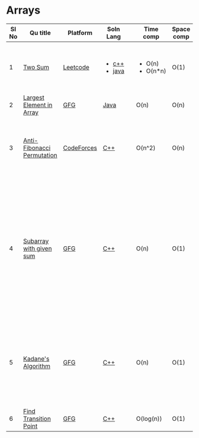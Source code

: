 # Arrays

| Sl No | Qu title | Platform                            | Soln Lang |   | Time comp | Space comp | difficulty |    | approach |
| --     | ---     |   ------                            | ---       |-- | ---       | ---        | ----       | -- | ---------|
| 1    | [Two Sum](https://leetcode.com/problems/two-sum)       | [Leetcode](https://github.com/Rikhldr0267/Code-Insight/blob/main/Leetcode/leetcodeQuestions.md) | <ul><li>[c++](https://github.com/Rikhldr0267/Code-Insight/blob/main/Leetcode/Arrays/C%2B%2B/two%20sum.cpp)</li><li>[java](https://github.com/Rikhldr0267/Code-Insight/blob/main/Leetcode/Arrays/java/two%20sum.java)</li> </ul>       |   | <ul><li>O(n)</li><li>O(n*n)</li> </ul>      | O(1)        | Easy       |    | <ul><li><ol><li>Hashing</li><li>map</li> </ol></li><li><ol><li>Brute Force</li> </ol></li> </ul>  |
| 2    | [Largest Element in Array](https://practice.geeksforgeeks.org/problems/largest-element-in-array4009/1/?category[]=Arrays&category[]=Arrays&difficulty[]=-1&difficulty[]=0&page=1&query=category[]Arraysdifficulty[]-1difficulty[]0page1category[]Arrays#)     | [GFG ](/GFG/GFGQuestions.md) | [Java](https://github.com/Rikhldr0267/Code-Insight/blob/main/GFG/Array/Java/Largest%20Element%20in%20Array.java)       |   | O(n)       | O(n)        | Basic       |    | |
| 3    |[Anti-Fibonacci Permutation](https://codeforces.com/contest/1644/problem/B)| [CodeForces](/CodeForces/codeforcesQuestions.md)|[C++](https://github.com/C-a-thing/Code-Insight/blob/main/CodeForces/Arrays/C%2B%2B/Anti-Fibonacci%20Permutation.cpp)||O(n^2)|O(n)|Medium||<li>Sort the array in **descending order**</li><li>keep swapping the two consecutive elements of array from the last index and print the array</li><li>Decrement the value of index in each iteration</li> |
| 4    | [Subarray with given sum](https://practice.geeksforgeeks.org/problems/subarray-with-given-sum-1587115621/1/?page=1&status[]=solved&category[]=Arrays&sortBy=submissions)     | [GFG ](/GFG/GFGQuestions.md) | [C++](https://github.com/C-a-thing/Code-Insight/blob/main/GFG/Array/C%2B%2B/Subarray%20with%20given%20sum.cpp)       |   | O(n)       | O(1)        | Easy       |    |<ol><li>keep adding numbers untill we get the number or any bigger number</li> <li>if any greater number found , keep substructing lowest indexes one by one untill sum<=desired num</li><li>If sum<desired num then add elements in subarray by again traversing the given array from next index of which we stopped for point-2</li></ol> |
| 5   | [Kadane's Algorithm](https://practice.geeksforgeeks.org/problems/kadanes-algorithm-1587115620/1/?page=1&status[]=solved&category[]=Arrays&sortBy=submissions)     | [GFG ](/GFG/GFGQuestions.md) | [C++](https://github.com/C-a-thing/Code-Insight/blob/main/GFG/Array/C%2B%2B/Kadane's%20Algorithm.cpp)       |   | O(n)       | O(1)        | Medium       |    |<ol><li>Traverse the array and add elements in current_sum </li> <li>if current_sum>max_sum then assign current_sum in max_sum </li><li>If cueent_sum<0 then make currrent_sum = 0 </li></ol> |
| 6    | [Find Transition Point](https://practice.geeksforgeeks.org/problems/find-transition-point-1587115620/1/?page=1&difficulty[]=0&status[]=unsolved&category[]=Arrays&sortBy=submissions)     | [GFG ](/GFG/GFGQuestions.md) | [C++](https://github.com/C-a-thing/Code-Insight/blob/main/GFG/Array/C%2B%2B/Find%20Transition%20Point.cpp)       |   | O(log(n))       | O(1)        | Easy       |    |<ol><li>Apply binary search</li> </ol> |

